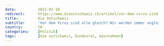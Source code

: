 ```yaml
---
date:          2021-02-18
redirect:      https://www.dieostschweiz.ch/artikel/vor-dem-virus-sind-alle-gleich-wir-werden-immer-ungleicher-og4P3Ea
title:         Die Ostschweiz
subtitle:      'Vor dem Virus sind alle gleich? Wir werden immer ungleicher!'
country:       CH
categories:    [Politik]
tags:          [die ostschweiz, bundesrat, massnahmen]
---
```

